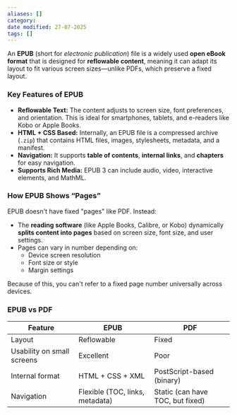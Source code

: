 ```yaml
---
aliases: []
category: 
date modified: 27-07-2025
tags: []
---
```

An **EPUB** (short for *electronic publication*) file is a widely used **open eBook format** that is designed for **reflowable content**, meaning it can adapt its layout to fit various screen sizes—unlike PDFs, which preserve a fixed layout.

### Key Features of EPUB
- **Reflowable Text:** The content adjusts to screen size, font preferences, and orientation. This is ideal for smartphones, tablets, and e-readers like Kobo or Apple Books.
- **HTML + CSS Based:** Internally, an EPUB file is a compressed archive (`.zip`) that contains HTML files, images, stylesheets, metadata, and a manifest.
- **Navigation:** It supports **table of contents**, **internal links**, and **chapters** for easy navigation.
- **Supports Rich Media:** EPUB 3 can include audio, video, interactive elements, and MathML.

### How EPUB Shows “Pages”

EPUB doesn't have fixed "pages" like PDF. Instead:

- The **reading software** (like Apple Books, Calibre, or Kobo) dynamically **splits content into pages** based on screen size, font size, and user settings.
- Pages can vary in number depending on:
  - Device screen resolution
  - Font size or style
  - Margin settings

Because of this, you can't refer to a fixed page number universally across devices.
### EPUB vs PDF

| Feature                | EPUB                                 | PDF                                |
|------------------------|--------------------------------------|------------------------------------|
| Layout                 | Reflowable                           | Fixed                              |
| Usability on small screens | Excellent                         | Poor                               |
| Internal format        | HTML + CSS + XML                     | PostScript-based (binary)          |
| Navigation             | Flexible (TOC, links, metadata)      | Static (can have TOC, but fixed)   |

